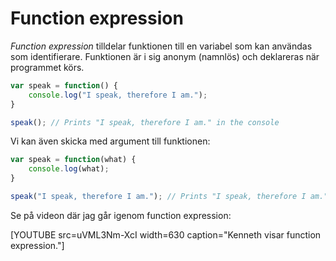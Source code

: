 ---
...
Function expression
==================================

*Function expression* tilldelar funktionen till en variabel som kan användas som identifierare. Funktionen är i sig anonym (namnlös) och deklareras när programmet körs.

```javascript
var speak = function() {
    console.log("I speak, therefore I am.");
}

speak(); // Prints "I speak, therefore I am." in the console
```

Vi kan även skicka med argument till funktionen:

```javascript
var speak = function(what) {
    console.log(what);
}

speak("I speak, therefore I am."); // Prints "I speak, therefore I am." in the console
```

Se på videon där jag går igenom function expression:

[YOUTUBE src=uVML3Nm-XcI width=630 caption="Kenneth visar function expression."]
